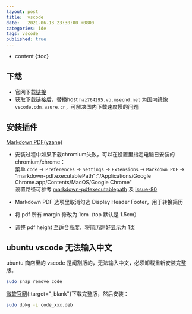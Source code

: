 ```yaml
---
layout: post
title:  vscode
date:   2021-06-13 23:30:00 +0800
categories: ide
tags: vscode
published: true
---
```


* content
{:toc}

## 下载

* 官网下载[链接](https://code.visualstudio.com/Download)
* 获取下载链接后，替换host `haz764295.vo.msecnd.net` 为国内镜像 `vscode.cdn.azure.cn`，可解决国内下载速度慢的问题

## 安装插件

[Markdown PDF(yzane)](https://github.com/yzane/vscode-markdown-pdf)

* 安装过程中如果下载chromium失败，可以在设置里指定电脑已安装的chromium/chrome：<br>
菜单 `code` -> `Preferences` -> `Settings` -> `Extensions` -> `Markdown PDF`
-> "markdown-pdf.executablePath":"/Applications/Google Chrome.app/Contents/MacOS/Google Chrome"<br>
设置路径可参考 [markdown-pdfexecutablepath](https://github.com/yzane/vscode-markdown-pdf#markdown-pdfexecutablepath)
及 [issue-80](https://github.com/yzane/vscode-markdown-pdf/issues/80)

* Markdown PDF 选项里取消勾选 Display Header Footer，用于转换简历
* 将 pdf 所有 margin 修改为 1cm（top 默认是 1.5cm）
* 调整 pdf height 至适合高度，将简历刚好显示为 1页

## ubuntu vscode 无法输入中文

ubuntu 商店里的 vscode 是阉割版的，无法输入中文，必须卸载重新安装完整版。

```bash
sudo snap remove code
```

[微软官网](https://code.visualstudio.com/docs/?dv=linux64_deb){:target="_blank"}下载完整版，然后安装：

```bash
sudo dpkg -i code_xxx.deb
```

<!-- https://zhuanlan.zhihu.com/p/112215618 -->